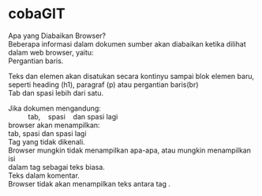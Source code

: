# cobaGIT
<!DOCTYPE html>
<html lang="en">
<head>
    <meta charset="UTF-8">
    <meta http-equiv="X-UA-Compatible" content="IE=edge">
    <meta name="viewport" content="width=device-width, initial-scale=1.0">
    <title>Hal-hal yang diabaikan browser</title>
</head>
<body>
    Apa yang Diabaikan Browser?<br>
    Beberapa informasi dalam dokumen sumber akan diabaikan ketika dilihat<br> 
    dalam web browser, yaitu:<br>
    Pergantian baris.
    <p>Teks dan elemen akan disatukan secara kontinyu sampai blok elemen baru,<br> 
    seperti heading (h1), paragraf (p) atau pergantian baris(br)<br>
    Tab dan spasi lebih dari satu.<br></p> 
    Jika dokumen mengandung:<br>
    <dd>tab,  &nbsp;&nbsp;   spasi &nbsp;&nbsp; dan spasi lagi</dd>
    browser akan menampilkan:<br>
    tab, spasi dan spasi lagi<br>
    Tag yang tidak dikenali. <br>
    Browser mungkin tidak menampilkan apa-apa, atau mungkin menampilkan isi <br>
    dalam tag sebagai teks biasa.<br>
    Teks dalam komentar.<br> 
    Browser tidak akan menampilkan teks antara tag <!-- dan -->.<br>
</body>
</html>
